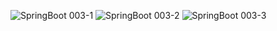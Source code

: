 ![SpringBoot 003-1](https://github.com/yoyoung02/JavaStudy/assets/128278248/8963a464-e305-44d1-afcd-04b8418f77a2)
![SpringBoot 003-2](https://github.com/yoyoung02/JavaStudy/assets/128278248/88a3c1a5-cbca-4afb-a771-6dd1e58eb36a)
![SpringBoot 003-3](https://github.com/yoyoung02/JavaStudy/assets/128278248/1f94d0f4-d194-405b-8c34-e3272b7876b4)
